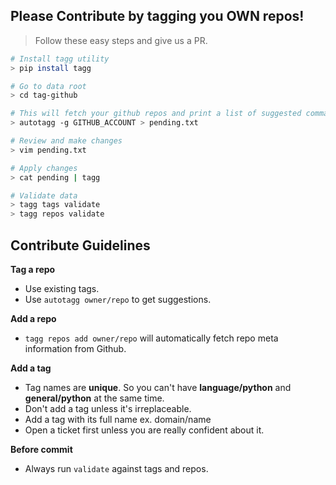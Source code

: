## Please Contribute by tagging you OWN repos!

> Follow these easy steps and give us a PR.

```bash
# Install tagg utility
> pip install tagg

# Go to data root
> cd tag-github

# This will fetch your github repos and print a list of suggested commands to tag them
> autotagg -g GITHUB_ACCOUNT > pending.txt

# Review and make changes
> vim pending.txt

# Apply changes
> cat pending | tagg

# Validate data
> tagg tags validate
> tagg repos validate
```

## Contribute Guidelines

**Tag a repo**
* Use existing tags.
* Use `autotagg owner/repo` to get suggestions.

**Add a repo**
* `tagg repos add owner/repo` will automatically fetch repo meta information from Github.

**Add a tag**
* Tag names are **unique**. So you can't have **language/python** and **general/python** at the same time.
* Don't add a tag unless it's irreplaceable.
* Add a tag with its full name ex. domain/name
* Open a ticket first unless you are really confident about it.

**Before commit**
* Always run `validate` against tags and repos.
